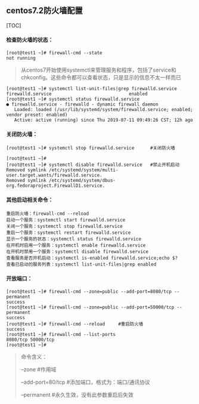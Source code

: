 

## centos7.2防火墙配置

[TOC]

#### 检查防火墙的状态：

```shell
[root@test1 ~]# firewall-cmd --state
not running
```

> 从centos7开始使用systemctl来管理服务和程序，包括了service和chkconfig。这些命令都可以查看状态，只是显示的信息不太一样而已

```shell
[root@test1 ~]# systemctl list-unit-files|grep firewalld.service      
firewalld.service                             enabled 
[root@test1 ~]# systemctl status firewalld.service
● firewalld.service - firewalld - dynamic firewall daemon
   Loaded: loaded (/usr/lib/systemd/system/firewalld.service; enabled; vendor preset: enabled)
   Active: active (running) since Thu 2019-07-11 09:49:26 CST; 12h ago

```



#### 关闭防火墙：

```shell
[root@test1 ~]# systemctl stop firewalld.service      #关闭防火墙

[root@test1 ~]# 
[root@test1 ~]# systemctl disable firewalld.service   #禁止开机启动
Removed symlink /etc/systemd/system/multi-user.target.wants/firewalld.service.
Removed symlink /etc/systemd/system/dbus-org.fedoraproject.FirewallD1.service.
```

#### 其他启动相关命令：

```shell
重启防火墙：firewall-cmd --reload
启动一个服务：systemctl start firewalld.service
关闭一个服务：systemctl stop firewalld.service
重启一个服务：systemctl restart firewalld.service
显示一个服务的状态：systemctl status firewalld.service
在开机时启用一个服务：systemctl enable firewalld.service
在开机时禁用一个服务：systemctl disable firewalld.service
查看服务是否开机启动：systemctl is-enabled firewalld.service;echo $?
查看已启动的服务列表：systemctl list-unit-files|grep enabled
```

#### 开放端口：

```shell
[root@test1 ~]# firewall-cmd --zone=public --add-port=8080/tcp --permanent
success
[root@test1 ~]# firewall-cmd --zone=public --add-port=50000/tcp --permanent
success
[root@test1 ~]# firewall-cmd --reload     #重启防火墙
success
[root@test1 ~]# firewall-cmd --list-ports
8080/tcp 50000/tcp
[root@test1 ~]# 
```

> 命令含义：
>
> –zone #作用域
>
> –add-port=80/tcp #添加端口，格式为：端口/通讯协议
>
> –permanent #永久生效，没有此参数重启后失效